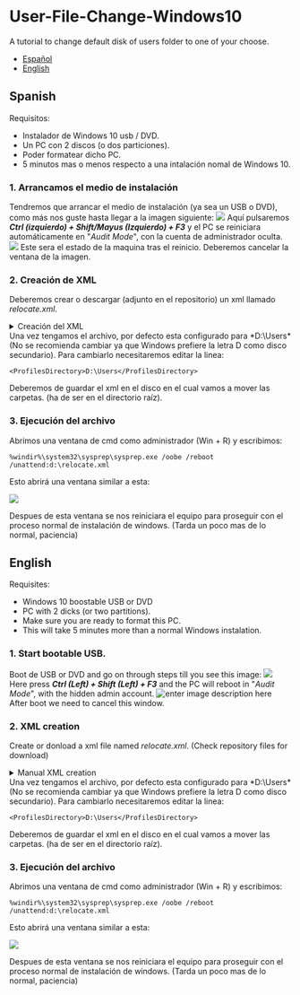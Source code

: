# User-File-Change-Windows10
A tutorial to change default disk of users folder to one of your choose.

 - [Español](#Spanish)
 - [English](#English)



## Spanish
Requisitos:
 - Instalador de Windows 10 usb / DVD.
 - Un PC con 2 discos (o dos particiones).
 - Poder formatear dicho PC.
 - 5 minutos mas o menos respecto a una intalación nomal de Windows 10.

### 1. Arrancamos el medio de instalación
Tendremos que arrancar el medio de instalación (ya sea un USB o DVD), como más nos guste hasta llegar a la imagen siguiente:
![](https://img.vim-cn.com/ff/153f41b2744d2f8c8ee7705ba8b61cd27252eb.png)
Aquí pulsaremos ***Ctrl (izquierdo) + Shift/Mayus (Izquierdo) + F3*** y el PC se reiniciara automáticamente en "*Audit Mode*",  con la cuenta de administrador oculta.
![](https://img.vim-cn.com/2f/e0076f414bc45e7159302109a459c63b598ede.png)
Este sera el estado de la maquina tras el reinicio. Deberemos cancelar la ventana de la imagen.
### 2. Creación de XML
Deberemos crear o descargar (adjunto en el repositorio) un xml llamado *relocate.xml*.
 <details>
  <summary>Creación del XML</summary>
  Abriremos un bloc de notas y pondremos el siguiente contenido:

    <?xml version="1.0" encoding="utf-8"?>
    <unattend xmlns="urn:schemas-microsoft-com:unattend">
    <settings pass="oobeSystem">
    <component name="Microsoft-Windows-Shell-Setup" processorArchitecture="amd64" publicKeyToken="31bf3856ad364e35" language="neutral" versionScope="nonSxS" xmlns:wcm="http://schemas.microsoft.com/WMIConfig/2002/State" xmlns:xsi="http://www.w3.org/2001/XMLSchema-instance">
    <FolderLocations>
    <ProfilesDirectory>D:\Users</ProfilesDirectory>
    </FolderLocations>
    </component>
    </settings>
    </unattend>

Después lo guardaremos como *relocate.xml*. (Asegurarse de que el formato del archivo es XML)
</details>
Una vez tengamos el archivo, por defecto esta configurado para *D:\Users* (No se recomienda cambiar ya que Windows prefiere la letra D como disco secundario). Para cambiarlo necesitaremos editar la linea:

    <ProfilesDirectory>D:\Users</ProfilesDirectory>

Deberemos de guardar el xml en el disco en el cual vamos a mover las carpetas. (ha de ser en el directorio raíz).
### 3. Ejecución del archivo
Abrimos una ventana de cmd como administrador (Win + R) y escribimos:

    %windir%\system32\sysprep\sysprep.exe /oobe /reboot /unattend:d:\relocate.xml

Esto abrirá una ventana similar a esta:

![](https://img.vim-cn.com/e8/7b2c3609c6c553806b6d80af02ef98285ead6c.png)

Despues de esta ventana se nos reiniciara el equipo para proseguir con el proceso normal de instalación de windows. (Tarda un poco mas de lo normal, paciencia)


## English

Requisites:
 - Windows 10 boostable USB or DVD
 - PC with 2 dicks (or two partitions).
 - Make sure you are ready to format this PC.
 - This will take 5 minutes more than a normal Windows instalation.

### 1. Start bootable USB.
Boot de USB or DVD and go on through steps till you see this image:
![](https://img.vim-cn.com/04/364e0e22d993997aa0a9c170f5dc9dbc2c9a5d.png)
Here press ***Ctrl (Left) + Shift (Left) + F3*** and the PC will reboot in "*Audit Mode*",  with the hidden admin account.
![enter image description here](https://img.vim-cn.com/1b/f19e8c09d5471b5f3859d38201a175df63f2e3.png)
After boot we need to cancel this window.
### 2. XML creation
Create or donload a xml file named *relocate.xml*. (Check repository files for download)
 <details>
  <summary>Manual XML creation</summary>
  Open notepad and write/paste this:

    <?xml version="1.0" encoding="utf-8"?>
    <unattend xmlns="urn:schemas-microsoft-com:unattend">
    <settings pass="oobeSystem">
    <component name="Microsoft-Windows-Shell-Setup" processorArchitecture="amd64" publicKeyToken="31bf3856ad364e35" language="neutral" versionScope="nonSxS" xmlns:wcm="http://schemas.microsoft.com/WMIConfig/2002/State" xmlns:xsi="http://www.w3.org/2001/XMLSchema-instance">
    <FolderLocations>
    <ProfilesDirectory>D:\Users</ProfilesDirectory>
    </FolderLocations>
    </component>
    </settings>
    </unattend>

Save it as: *relocate.xml*. (Make sure to save as XML)
</details>
Una vez tengamos el archivo, por defecto esta configurado para *D:\Users* (No se recomienda cambiar ya que Windows prefiere la letra D como disco secundario). Para cambiarlo necesitaremos editar la linea:

    <ProfilesDirectory>D:\Users</ProfilesDirectory>

Deberemos de guardar el xml en el disco en el cual vamos a mover las carpetas. (ha de ser en el directorio raíz).
### 3. Ejecución del archivo
Abrimos una ventana de cmd como administrador (Win + R) y escribimos:

    %windir%\system32\sysprep\sysprep.exe /oobe /reboot /unattend:d:\relocate.xml

Esto abrirá una ventana similar a esta:

![](https://img.vim-cn.com/e8/7b2c3609c6c553806b6d80af02ef98285ead6c.png)

Despues de esta ventana se nos reiniciara el equipo para proseguir con el proceso normal de instalación de windows. (Tarda un poco mas de lo normal, paciencia)

<!--stackedit_data:
eyJoaXN0b3J5IjpbNDU5Njc0ODk4LC0xMTczMzg0OTA4LC03MT
g1MTMyMjksLTMyOTc3MTgyOCwxODU3NzI1NDI3LDcxNTA0MDY1
MiwtMTMxODE4OTIwNCw4MzI3NjM5NzQsLTEyOTY1NjE3OTUsLT
E0NDE0ODkzNTQsMTY0Mjc3ODk5Nl19
-->
